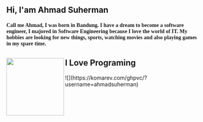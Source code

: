 ## Hi, I'am Ahmad Suherman

<h4 style="font-family: 'Lucida Grande';">Call me Ahmad, I was born in Bandung. I have a dream to become a software engineer, I majored in Software Engineering because I love the world of IT. My hobbies are looking for new things, sports, watching movies and also playing games in my spare time.
</h4>

## I Love Programing <img align="left" width="150" height="150" src="https://media.tenor.com/images/da3e4ab91ed7f29a29edf868cb9953c0/tenor.gif">

<p align="left"> ![](https://komarev.com/ghpvc/?username=ahmadsuherman) </p>
